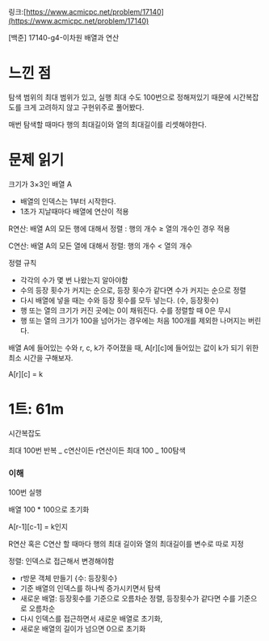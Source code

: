링크:[https://www.acmicpc.net/problem/17140](https://www.acmicpc.net/problem/17140)

[백준] 17140-g4-이차원 배열과 연산

# 느낀 점

탐색 범위의 최대 범위가 있고, 실행 최대 수도 100번으로 정해져있기 때문에 시간복잡도를 크게 고려하지 않고 구현위주로 풀어봤다.

매번 탐색할 때마다 행의 최대길이와 열의 최대길이를 리셋해야한다.

# 문제 읽기

크기가 3×3인 배열 A

- 배열의 인덱스는 1부터 시작한다.
- 1초가 지날때마다 배열에 연산이 적용

R연산: 배열 A의 모든 행에 대해서 정렬 : 행의 개수 ≥ 열의 개수인 경우 적용

C연산: 배열 A의 모든 열에 대해서 정렬: 행의 개수 < 열의 개수

정렬 규칙

- 각각의 수가 몇 번 나왔는지 알아야함
- 수의 등장 횟수가 커지는 순으로, 등장 횟수가 같다면 수가 커지는 순으로 정렬
- 다시 배열에 넣을 때는 수와 등장 횟수를 모두 넣는다. (수, 등장횟수)
- 행 또는 열의 크기가 커진 곳에는 0이 채워진다. 수를 정렬할 때 0은 무시
- 행 또는 열의 크기가 100을 넘어가는 경우에는 처음 100개를 제외한 나머지는 버린다.

배열 A에 들어있는 수와 r, c, k가 주어졌을 때, A[r][c]에 들어있는 값이 k가 되기 위한 최소 시간을 구해보자.

A[r][c] = k

# 1트: 61m

시간복잡도

최대 100번 반복 _ c연산이든 r연산이든 최대 100 _ 100탐색

### 이해

100번 실행

배열 100 \* 100으로 초기화

A[r-1][c-1] = k인지

R연산 혹은 C연산 할 때마다 행의 최대 길이와 열의 최대길이를 변수로 따로 지정

정렬: 인덱스로 접근해서 변경해야함

- r방문 객체 만들기 {수: 등장횟수}
- 기준 배열의 인덱스를 하나씩 증가시키면서 탐색
- 새로운 배열: 등장횟수를 기준으로 오름차순 정렬, 등장횟수가 같다면 수를 기준으로 오름차순
- 다시 인덱스를 접근하면서 새로운 배열로 초기화,
- 새로운 배열의 길이가 넘으면 0으로 초기화
